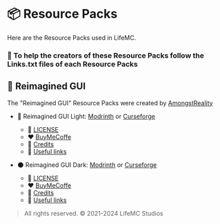 # 📦 Resource Packs

Here are the Resource Packs used in LifeMC.

### 🤝 To help the creators of these Resource Packs follow the Links.txt files of each Resource Packs

## 🎨 Reimagined GUI

The "Reimagined GUI" Resource Packs were created by [AmongstReality](https://www.planetminecraft.com/member/amongstreality/)

- 🌟 Reimagined GUI Light: [Modrinth](https://modrinth.com/resourcepack/reimaginedguilight) or [Curseforge](https://www.curseforge.com/minecraft/texture-packs/reimaginedguilight)
  - 📝 [LICENSE](https://github.com/LifeMC-Studios/LifeMC/blob/main/Resource-Packs/ReimaginedGUI(Light)/LICENSE)
  - ❤️ [BuyMeCoffe](https://www.buymeacoffee.com/amongstreality)
  - 📃 [Credits](https://github.com/LifeMC-Studios/LifeMC/blob/main/Resource-Packs/ReimaginedGUI(Light)/Credits.txt)
  - 🔗 [Useful links](https://github.com/LifeMC-Studios/LifeMC/blob/main/Resource-Packs/ReimaginedGUI(Light)/Links.txt)

- 🌑 Reimagined GUI Dark: [Modrinth](https://modrinth.com/resourcepack/reimaginedguidark) or [Curseforge](https://www.curseforge.com/minecraft/texture-packs/reimaginedguidark)
  - 📝 [LICENSE](https://github.com/LifeMC-Studios/LifeMC/blob/main/Resource-Packs/ReimaginedGUI(Dark)/LICENSE)
  - ❤️ [BuyMeCoffe](https://www.buymeacoffee.com/amongstreality)
  - 📃 [Credits](https://github.com/LifeMC-Studios/LifeMC/blob/main/Resource-Packs/ReimaginedGUI(Dark)/Credits.txt)
  - 🔗 [Useful links](https://github.com/LifeMC-Studios/LifeMC/blob/main/Resource-Packs/ReimaginedGUI(Dark)/Links.txt)

> All rights reserved. © 2021-2024 LifeMC Studios
